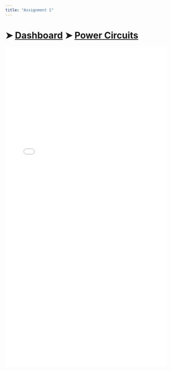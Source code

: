```yaml
---
title: "Assignment 1"
---
```


# ➤ [Dashboard]() ➤ [Power Circuits](Power%20Circuits/Power%20Circuits.md)

<embed src="../../Power Circuits/Assignment 1.pdf" width="100%" height="1000px"  type="application/pdf">